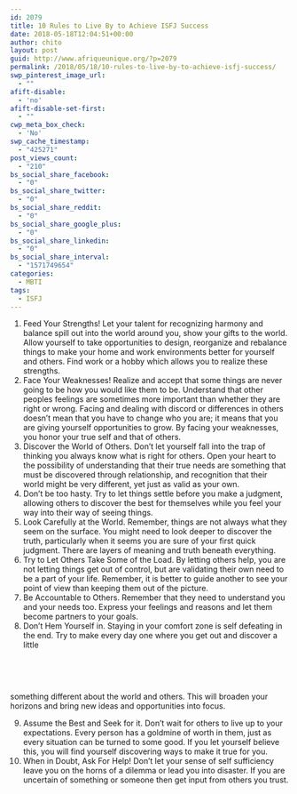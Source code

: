 ```yaml
---
id: 2079
title: 10 Rules to Live By to Achieve ISFJ Success
date: 2018-05-18T12:04:51+00:00
author: chito
layout: post
guid: http://www.afriqueunique.org/?p=2079
permalink: /2018/05/18/10-rules-to-live-by-to-achieve-isfj-success/
swp_pinterest_image_url:
  - ""
afift-disable:
  - 'no'
afift-disable-set-first:
  - ""
cwp_meta_box_check:
  - 'No'
swp_cache_timestamp:
  - "425271"
post_views_count:
  - "210"
bs_social_share_facebook:
  - "0"
bs_social_share_twitter:
  - "0"
bs_social_share_reddit:
  - "0"
bs_social_share_google_plus:
  - "0"
bs_social_share_linkedin:
  - "0"
bs_social_share_interval:
  - "1571749654"
categories:
  - MBTI
tags:
  - ISFJ
---
```

  1. Feed Your Strengths! Let your talent for recognizing harmony and balance spill out into the world around you, show your gifts to the world. Allow yourself to take opportunities to design, reorganize and rebalance things to make your home and work environments better for yourself and others. Find work or a hobby which allows you to realize these strengths.
  2. Face Your Weaknesses! Realize and accept that some things are never going to be how you would like them to be. Understand that other peoples feelings are sometimes more important than whether they are right or wrong. Facing and dealing with discord or differences in others doesn&#8217;t mean that you have to change who you are; it means that you are giving yourself opportunities to grow. By facing your weaknesses, you honor your true self and that of others.
  3. Discover the World of Others. Don&#8217;t let yourself fall into the trap of thinking you always know what is right for others. Open your heart to the possibility of understanding that their true needs are something that must be discovered through relationship, and recognition that their world might be very different, yet just as valid as your own.
  4. Don’t be too hasty. Try to let things settle before you make a judgment, allowing others to discover the best for themselves while you feel your way into their way of seeing things.
  5. Look Carefully at the World. Remember, things are not always what they seem on the surface. You might need to look deeper to discover the truth, particularly when it seems you are sure of your first quick judgment. There are layers of meaning and truth beneath everything.
  6. Try to Let Others Take Some of the Load. By letting others help, you are not letting things get out of control, but are validating their own need to be a part of your life. Remember, it is better to guide another to see your point of view than keeping them out of the picture.
  7. Be Accountable to Others. Remember that they need to understand you and your needs too. Express your feelings and reasons and let them become partners to your goals.
  8. Don’t Hem Yourself in. Staying in your comfort zone is self defeating in the end. Try to make every day one where you get out and discover a little

&nbsp;

&nbsp;

something different about the world and others. This will broaden your horizons and bring new ideas and opportunities into focus.

<ol start="9">
  <li>
    Assume the Best and Seek for it. Don&#8217;t wait for others to live up to your expectations. Every person has a goldmine of worth in them, just as every situation can be turned to some good. If you let yourself believe this, you will find yourself discovering ways to make it true for you.
  </li>
  <li>
    When in Doubt, Ask For Help! Don&#8217;t let your sense of self sufficiency leave you on the horns of a dilemma or lead you into disaster. If you are uncertain of something or someone then get input from others you trust.
  </li>
</ol>